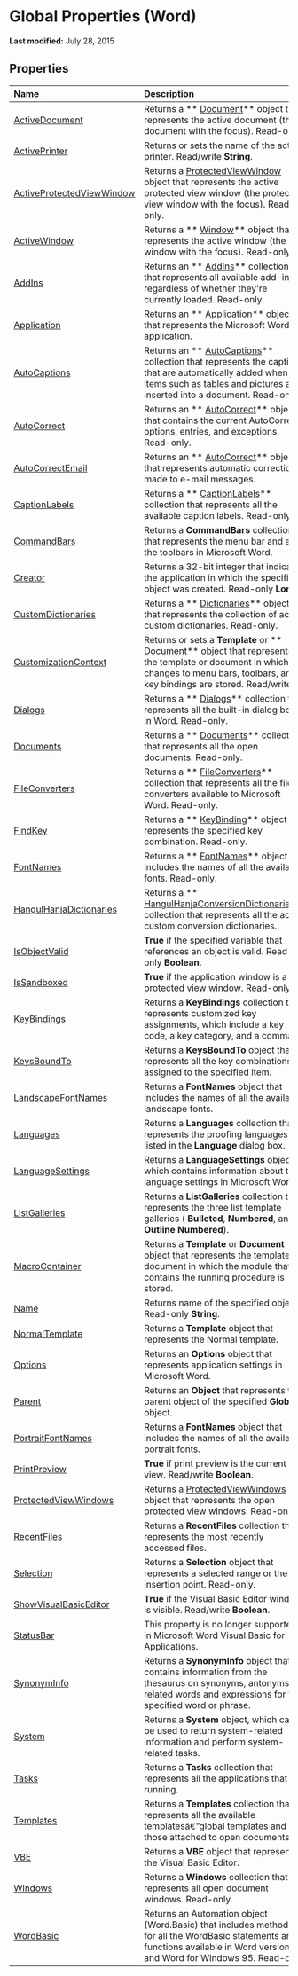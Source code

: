 
# Global Properties (Word)

 **Last modified:** July 28, 2015


## Properties



|**Name**|**Description**|
|:-----|:-----|
| [ActiveDocument](ce25921e-7b90-c122-e054-6be678e4a69b.md)|Returns a  ** [Document](8d83487a-2345-a036-a916-971c9db5b7fb.md)** object that represents the active document (the document with the focus). Read-only.|
| [ActivePrinter](cf4dcba0-7b26-0569-8ab8-eb641696d0e1.md)|Returns or sets the name of the active printer. Read/write  **String**.|
| [ActiveProtectedViewWindow](4023444a-f433-7f38-bbc8-6055ed03cb6a.md)|Returns a  [ProtectedViewWindow](d77e80e7-c54e-5954-1586-dacd3c9f7434.md) object that represents the active protected view window (the protected view window with the focus). Read-only.|
| [ActiveWindow](645913c3-0724-1604-9ac0-4e1b4e81439d.md)|Returns a  ** [Window](d92f83f9-ae44-56c0-4584-7a9359253c6d.md)** object that represents the active window (the window with the focus). Read-only.|
| [AddIns](21b0d291-aa8c-28c0-ef5e-6a566d17da9d.md)|Returns an  ** [AddIns](acf58e58-d3f6-23cf-677b-4780f7cbc24d.md)** collection that represents all available add-ins, regardless of whether they're currently loaded. Read-only.|
| [Application](5871a2b0-b0f8-44f6-4e4e-0639a6c52da2.md)|Returns an  ** [Application](d1cf6f8f-4e88-bf01-93b4-90a83f79cb44.md)** object that represents the Microsoft Word application.|
| [AutoCaptions](88fac2d9-ac54-6f8a-aefd-100438a0ae1e.md)|Returns an  ** [AutoCaptions](da4bd001-8f4c-28c9-4f46-a5a6499000a8.md)** collection that represents the captions that are automatically added when items such as tables and pictures are inserted into a document. Read-only.|
| [AutoCorrect](3565507b-c2b7-da6c-a725-ab925d695c6d.md)|Returns an  ** [AutoCorrect](dea9b72c-4378-05ac-ec4b-51cf3af3f2a3.md)** object that contains the current AutoCorrect options, entries, and exceptions. Read-only.|
| [AutoCorrectEmail](778d2ab6-09cb-524f-1b31-5abe467ce14c.md)|Returns an  ** [AutoCorrect](dea9b72c-4378-05ac-ec4b-51cf3af3f2a3.md)** object that represents automatic corrections made to e-mail messages.|
| [CaptionLabels](619ae4eb-56fb-ec1d-d2b2-4962e6e4fa5e.md)|Returns a  ** [CaptionLabels](7d18c0d6-6d58-9841-4665-ab13e2e2ad9f.md)** collection that represents all the available caption labels. Read-only.|
| [CommandBars](afe28899-5571-1493-3d1b-d738e858d730.md)|Returns a  **CommandBars** collection that represents the menu bar and all the toolbars in Microsoft Word.|
| [Creator](dc5a4706-1610-e186-6139-4018fdee654f.md)|Returns a 32-bit integer that indicates the application in which the specified object was created. Read-only  **Long**.|
| [CustomDictionaries](e0027537-b68d-d342-930e-9e581e112882.md)|Returns a  ** [Dictionaries](41f31292-4b3e-0d7b-c857-f6b9a0662e9a.md)** object that represents the collection of active custom dictionaries. Read-only.|
| [CustomizationContext](e541c2ee-4a4e-5fc0-fd1a-5c9a99d8f7e9.md)|Returns or sets a  **Template** or ** [Document](8d83487a-2345-a036-a916-971c9db5b7fb.md)** object that represents the template or document in which changes to menu bars, toolbars, and key bindings are stored. Read/write. .|
| [Dialogs](7eea3680-b232-c18a-d99a-d7c2a5b29cd4.md)|Returns a  ** [Dialogs](8dfa5d8a-bb81-1cdd-853b-3acf9db70aa9.md)** collection that represents all the built-in dialog boxes in Word. Read-only.|
| [Documents](a86bad22-aabf-dd0d-4b23-fc608d5db4c1.md)|Returns a  ** [Documents](fc4ac973-19c1-703a-5538-f4426b8b7564.md)** collection that represents all the open documents. Read-only.|
| [FileConverters](1112fe8e-5a32-bbef-d02f-f17f0603f539.md)|Returns a  ** [FileConverters](b9b8fc53-1c8e-224d-726a-4edf172ca647.md)** collection that represents all the file converters available to Microsoft Word. Read-only.|
| [FindKey](79203ae9-dcc9-ffb1-d974-0eb814268d6e.md)|Returns a  ** [KeyBinding](0f691196-76ef-135d-a8c9-b2fb9f9ac695.md)** object that represents the specified key combination. Read-only.|
| [FontNames](aa70c33b-2ca3-849a-54b0-fe050072f9ac.md)|Returns a  ** [FontNames](d3a9a52f-b441-ac63-3e12-25dbf1022f38.md)** object that includes the names of all the available fonts. Read-only.|
| [HangulHanjaDictionaries](46a86461-960b-1ce2-9c86-624cdfd130c9.md)|Returns a  ** [HangulHanjaConversionDictionaries](b6ed1c54-428b-c160-a2bd-642978660f44.md)** collection that represents all the active custom conversion dictionaries.|
| [IsObjectValid](73115443-ad95-8e58-cd35-b9a34c6e641d.md)| **True** if the specified variable that references an object is valid. Read-only **Boolean**.|
| [IsSandboxed](12bef36b-7ec6-5b43-f8b8-dbb5dacef868.md)| **True** if the application window is a protected view window. Read-only.|
| [KeyBindings](76b3fb80-9169-06b6-8aa6-d70d960ea2f8.md)|Returns a  **KeyBindings** collection that represents customized key assignments, which include a key code, a key category, and a command.|
| [KeysBoundTo](6347357b-1c63-eea2-d236-2c5f182eb676.md)|Returns a  **KeysBoundTo** object that represents all the key combinations assigned to the specified item.|
| [LandscapeFontNames](7c99f031-9290-1ff2-f2b6-da038a1c423b.md)|Returns a  **FontNames** object that includes the names of all the available landscape fonts.|
| [Languages](6f0d87f8-f0f8-5865-3ba5-2a383c212998.md)|Returns a  **Languages** collection that represents the proofing languages listed in the **Language** dialog box.|
| [LanguageSettings](bb3c4930-bd70-7b3f-34e1-55899657f4ca.md)|Returns a  **LanguageSettings** object, which contains information about the language settings in Microsoft Word.|
| [ListGalleries](56ac5cc2-552a-cff6-95cb-40eebd904eb7.md)|Returns a  **ListGalleries** collection that represents the three list template galleries ( **Bulleted**,  **Numbered**, and  **Outline Numbered**).|
| [MacroContainer](9718527c-eebd-4d62-f753-da449034b404.md)|Returns a  **Template** or **Document** object that represents the template or document in which the module that contains the running procedure is stored.|
| [Name](960e5821-b4bb-ee70-6d97-18bbfd1abf66.md)|Returns name of the specified object. Read-only  **String**.|
| [NormalTemplate](ddfcd859-5d4c-e5f7-a04e-70102c1780d2.md)|Returns a  **Template** object that represents the Normal template.|
| [Options](1d73dd2d-2fdd-7f12-ce6d-c6b7542d284c.md)|Returns an  **Options** object that represents application settings in Microsoft Word.|
| [Parent](be8fd704-1ccc-23bd-d029-4a32ae1abf24.md)|Returns an  **Object** that represents the parent object of the specified **Global** object.|
| [PortraitFontNames](07627cb8-a47f-14c9-b630-de9318e9e3d6.md)|Returns a  **FontNames** object that includes the names of all the available portrait fonts.|
| [PrintPreview](f9da7e12-0d4b-4d1c-fd53-219f0f9c146f.md)| **True** if print preview is the current view. Read/write **Boolean**.|
| [ProtectedViewWindows](cac3b7a5-ace5-85c4-2626-4b5b7c421414.md)|Returns a  [ProtectedViewWindows](62c2f4d5-1080-548e-730b-388308144dfe.md) object that represents the open protected view windows. Read-only.|
| [RecentFiles](e1004877-5fe4-8945-6b7d-8f5279201362.md)|Returns a  **RecentFiles** collection that represents the most recently accessed files.|
| [Selection](71938a78-36ae-07ba-496b-911bef746444.md)|Returns a  **Selection** object that represents a selected range or the insertion point. Read-only.|
| [ShowVisualBasicEditor](8c9aeca6-64c3-f67d-1106-f0ab20c4d582.md)| **True** if the Visual Basic Editor window is visible. Read/write **Boolean**.|
| [StatusBar](6c304f2e-ab89-a78a-e092-ccb83bb392be.md)|This property is no longer supported in Microsoft Word Visual Basic for Applications.|
| [SynonymInfo](792a9d40-2b03-6f3d-ed5e-2fc388a3b3d2.md)|Returns a  **SynonymInfo** object that contains information from the thesaurus on synonyms, antonyms, or related words and expressions for the specified word or phrase.|
| [System](b1450081-e237-b45a-658e-f7c70bb0a1dc.md)|Returns a  **System** object, which can be used to return system-related information and perform system-related tasks.|
| [Tasks](e6a89660-adfd-a8f0-6322-ac232ba3dce2.md)|Returns a  **Tasks** collection that represents all the applications that are running.|
| [Templates](4aa67807-023a-2b52-4773-114d86e340e3.md)|Returns a  **Templates** collection that represents all the available templatesâ€”global templates and those attached to open documents.|
| [VBE](20a5da58-0e00-9cb2-59ae-cb94178f79c8.md)|Returns a  **VBE** object that represents the Visual Basic Editor.|
| [Windows](23ebd91a-8f72-4f63-4ad8-95f98e36309c.md)|Returns a  **Windows** collection that represents all open document windows. Read-only.|
| [WordBasic](be6209eb-d06c-3399-23b2-31b62642fe83.md)|Returns an Automation object (Word.Basic) that includes methods for all the WordBasic statements and functions available in Word version 6.0 and Word for Windows 95. Read-only.|
